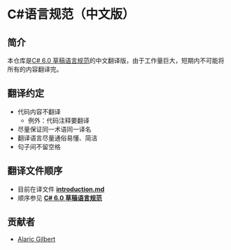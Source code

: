 # C#语言规范（中文版）

## 简介
本仓库是[C# 6.0 草稿语言规范](https://github.com/dotnet/csharplang/tree/master/spec)的中文翻译版，由于工作量巨大，短期内不可能将所有的内容翻译完。

## 翻译约定

* 代码内容不翻译
    * 例外：代码注释要翻译
* 尽量保证同一术语同一译名
* 翻译语言尽量通俗易懂、简洁
* 句子间不留空格

## 翻译文件顺序

* 目前在译文件 [**introduction.md**](https://github.com/dotnet/csharplang/blob/master/spec/introduction.md)
* 顺序参见 [**C# 6.0 草稿语言规范**](https://docs.microsoft.com/zh-cn/dotnet/csharp/language-reference/language-specification/)

## 贡献者

* [Alaric Gilbert](https://github.com/AlaricGilbert)